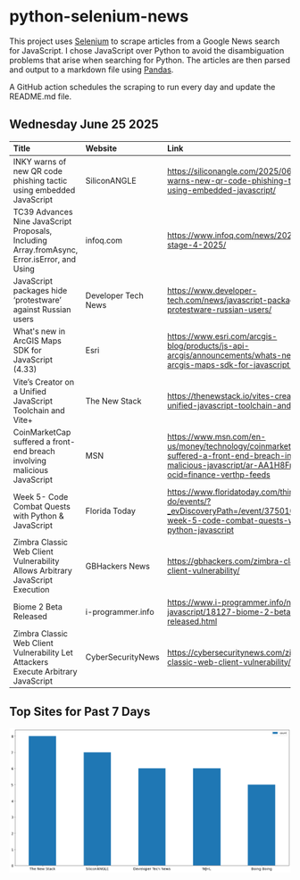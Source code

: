 # python-selenium-news

This project uses [Selenium](https://www.seleniumhq.org/) to scrape articles from a Google News search for JavaScript.
I chose JavaScript over Python to avoid the disambiguation problems that arise when searching for Python.
The articles are then parsed and output to a markdown file using [Pandas](https://pandas.pydata.org/).

A GitHub action schedules the scraping to run every day and update the README.md file.

## Wednesday June 25 2025


| Title                                                                                        | Website             | Link                                                                                                                                                      |
|:---------------------------------------------------------------------------------------------|:--------------------|:----------------------------------------------------------------------------------------------------------------------------------------------------------|
| INKY warns of new QR code phishing tactic using embedded JavaScript                          | SiliconANGLE        | https://siliconangle.com/2025/06/18/inky-warns-new-qr-code-phishing-tactic-using-embedded-javascript/                                                     |
| TC39 Advances Nine JavaScript Proposals, Including Array.fromAsync, Error.isError, and Using | infoq.com           | https://www.infoq.com/news/2025/06/tc39-stage-4-2025/                                                                                                     |
| JavaScript packages hide ‘protestware’ against Russian users                                 | Developer Tech News | https://www.developer-tech.com/news/javascript-packages-hide-protestware-russian-users/                                                                   |
| What's new in ArcGIS Maps SDK for JavaScript (4.33)                                          | Esri                | https://www.esri.com/arcgis-blog/products/js-api-arcgis/announcements/whats-new-in-arcgis-maps-sdk-for-javascript-4-33                                    |
| Vite’s Creator on a Unified JavaScript Toolchain and Vite+                                   | The New Stack       | https://thenewstack.io/vites-creator-on-a-unified-javascript-toolchain-and-vite/                                                                          |
| CoinMarketCap suffered a front-end breach involving malicious JavaScript                     | MSN                 | https://www.msn.com/en-us/money/technology/coinmarketcap-suffered-a-front-end-breach-involving-malicious-javascript/ar-AA1H8Frr?ocid=finance-verthp-feeds |
| Week 5- Code Combat Quests with Python & JavaScript                                          | Florida Today       | https://www.floridatoday.com/things-to-do/events/?_evDiscoveryPath=/event/37501025a-week-5-code-combat-quests-with-python-javascript                      |
| Zimbra Classic Web Client Vulnerability Allows Arbitrary JavaScript Execution                | GBHackers News      | https://gbhackers.com/zimbra-classic-web-client-vulnerability/                                                                                            |
| Biome 2 Beta Released                                                                        | i-programmer.info   | https://www.i-programmer.info/news/167-javascript/18127-biome-2-beta-released.html                                                                        |
| Zimbra Classic Web Client Vulnerability Let Attackers Execute Arbitrary JavaScript           | CyberSecurityNews   | https://cybersecuritynews.com/zimbra-classic-web-client-vulnerability/                                                                                    |
## Top Sites for Past 7 Days

![Graph of Top Sites](https://raw.githubusercontent.com/dan-mba/python-selenium-news/main/last-week.png)
